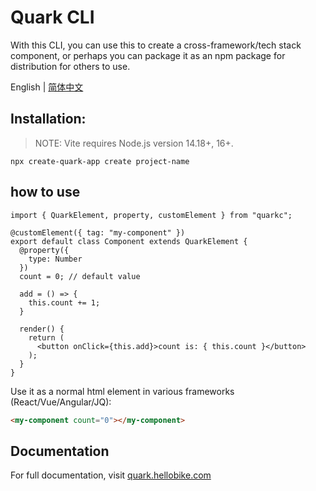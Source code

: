 # Quark CLI

With this CLI, you can use this to create a cross-framework/tech stack component, or perhaps you can package it as an npm package for distribution for others to use.

English | [简体中文](./README.md)

## Installation:

> NOTE: Vite requires Node.js version 14.18+, 16+.

```
npx create-quark-app create project-name
```

## how to use

```tsx
import { QuarkElement, property, customElement } from "quarkc";

@customElement({ tag: "my-component" })
export default class Component extends QuarkElement {
  @property({
    type: Number
  })
  count = 0; // default value

  add = () => {
    this.count += 1;
  }
  
  render() {
    return (
      <button onClick={this.add}>count is: { this.count }</button>
    );
  }
}
```

Use it as a normal html element in various frameworks (React/Vue/Angular/JQ):

```html
<my-component count="0"></my-component>
```

## Documentation

For full documentation, visit [quark.hellobike.com](https://quark.hellobike.com)